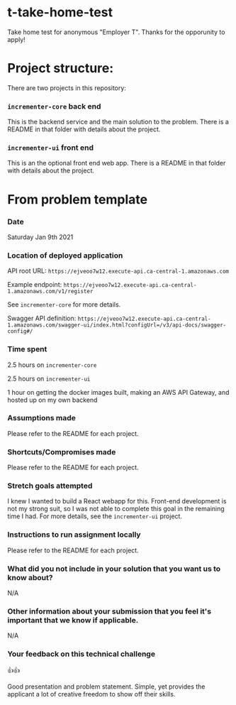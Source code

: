 # t-take-home-test
Take home test for anonymous "Employer T". Thanks for the opporunity to apply!

# Project structure:
There are two projects in this repository:

### `incrementer-core` back end
This is the backend service and the main solution to the problem. There is a README in that folder with details about the project.

### `incrementer-ui` front end
This is an the optional front end web app. There is a README in that folder with details about the project.

# From problem template

### Date
Saturday Jan 9th 2021

### Location of deployed application
API root URL: `https://ejveoo7w12.execute-api.ca-central-1.amazonaws.com`

Example endpoint: `https://ejveoo7w12.execute-api.ca-central-1.amazonaws.com/v1/register`

See `incrementer-core` for more details.

Swagger API definition: `https://ejveoo7w12.execute-api.ca-central-1.amazonaws.com/swagger-ui/index.html?configUrl=/v3/api-docs/swagger-config#/`


### Time spent
2.5 hours on `incrementer-core`

2.5 hours on `incrementer-ui`

1 hour on getting the docker images built, making an AWS API Gateway, and hosted up on my own backend

### Assumptions made
Please refer to the README for each project.

### Shortcuts/Compromises made
Please refer to the README for each project.

### Stretch goals attempted
I knew I wanted to build a React webapp for this. Front-end development is not my strong suit, so I was not able to complete this goal in the remaining time I had. For more details, see the `incrementer-ui` project.

### Instructions to run assignment locally
Please refer to the README for each project.

### What did you not include in your solution that you want us to know about?
N/A

### Other information about your submission that you feel it's important that we know if applicable.
N/A

### Your feedback on this technical challenge
👍👍

Good presentation and problem statement. Simple, yet provides the applicant a lot of creative freedom to show off their skills.